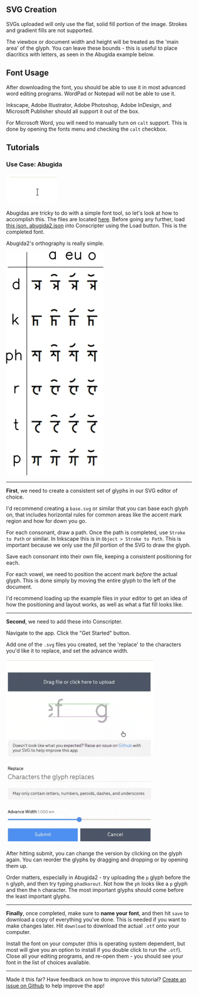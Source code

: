 ## SVG Creation

SVGs uploaded will only use the flat, solid fill portion of the image. Strokes and gradient fills are not supported.

The viewbox or document width and height will be treated as the 'main area' of the glyph. You can leave these bounds - this is useful to place diacritics with letters, as seen in the Abugida example below.

## Font Usage

After downloading the font, you should be able to use it in most advanced word editing programs. WordPad or Notepad will not be able to use it.

Inkscape, Adobe Illustrator, Adobe Photoshop, Adobe InDesign, and Microsoft Publisher should all support it out of the box.

For Microsoft Word, you will need to manually turn on `calt` support. This is done by opening the fonts menu and checking the `calt` checkbox.

## Tutorials

### Use Case: Abugida

![Abugida2 - Phadkoreut](/static/how-to/abugida2/phadkoreut.gif)

Abugidas are tricky to do with a simple font tool, so let's look at how to accomplish this. The files are located [here](https://github.com/dougrich/conscripter/tree/master/tests/abugida2). Before going any further, load [this json, abugida2.json](https://raw.githubusercontent.com/dougrich/conscripter/master/tests/abugida2/abugida2.json) into Conscripter using the Load button. This is the completed font.

Abugida2's orthography is really simple.

![Abugida2 - Orthography](/static/how-to/abugida2/orthography.png)

---

__First__, we need to create a consistent set of glyphs in our SVG editor of choice. 

I'd recommend creating a `base.svg` or similar that you can base each glyph on, that includes horizontal rules for common areas like the accent mark region and how for down you go.

For each consonant, draw a path. Once the path is completed, use `Stroke to Path` or similar. In Inkscape this is in `Object > Stroke to Path`. This is important because we only use the _fill_ portion of the SVG to draw the glyph.

Save each consonant into their own file, keeping a consistent positioning for each.

For each vowel, we need to position the accent mark _before_ the actual glyph. This is done simply by moving the entire glyph to the left of the document.

I'd recommend loading up the example files in your editor to get an idea of how the positioning and layout works, as well as what a flat fill looks like.

---

__Second__, we need to add these into Conscripter.

Navigate to the app. Click the "Get Started" button.

Add one of the `.svg` files you created, set the 'replace' to the characters you'd like it to replace, and set the advance width.

![Abugida2 - Example uploading the d glyph](/static/how-to/abugida2/upload-d.gif)

After hitting submit, you can change the version by clicking on the glyph again. You can reorder the glyphs by dragging and dropping or by opening them up.

Order matters, especially in Abugida2 - try uploading the `p` glyph before the `h` glyph, and then try typing `phadkoreut`. Not how the `ph` looks like a `p` glyph and then the `h` character. The most important glyphs should come before the least important glyphs.

---

__Finally__, once completed, make sure to __name your font__, and then hit `save` to download a copy of everything you've done. This is needed if you want to make changes later. Hit `download` to download the actual `.otf` onto your computer.

Install the font on your computer (this is operating system dependent, but most will give you an option to install if you double click to run the `.otf`). Close all your editing programs, and re-open them - you should see your font in the list of choices available.

---

Made it this far? Have feedback on how to improve this tutorial? [Create an issue on Github](https://github.com/dougrich/conscripter/issues/new/choose) to help improve the app!

